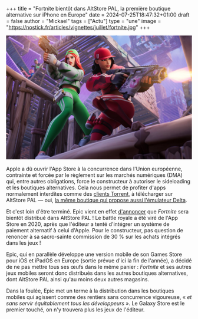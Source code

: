 +++
title = "Fortnite bientôt dans AltStore PAL, la première boutique alternative sur iPhone en Europe"
date = 2024-07-25T18:47:32+01:00
draft = false
author = "Mickael"
tags = ["Actu"]
type = "une"
image = "https://nostick.fr/articles/vignettes/juillet/fortnite.jpg"
+++

![Fortnite](fornite.jpg "Et bim Apple.")

Apple a dû ouvrir l'App Store à la concurrence dans l'Union européenne, contrainte et forcée par le règlement sur les marchés numériques (DMA) qui, entre autres obligations, force le constructeur à autoriser le sideloading et les boutiques alternatives. Cela nous permet de profiter d'apps normalement interdites comme des [clients Torrent](https://www.igen.fr/app-store/2024/07/utm-clients-torrents-les-premieres-apps-tierces-arrivent-sur-altstore-144933), à télécharger sur AltStore PAL — oui, [la même boutique qui propose aussi l'émulateur Delta](https://nostick.fr/articles/2024/avril/1904-comment-installer-et-utiliser-delta/).

Et c'est loin d'être terminé. Epic vient en effet [d'annoncer](https://www.epicgames.com/site/en-US/news/epic-s-new-game-strategy-for-mobile-stores) que *Fortnite* sera bientôt distribué dans AltStore PAL ! Le battle royale a été viré de l'App Store en 2020, après que l'éditeur a tenté d'intégrer un système de paiement alternatif à celui d'Apple. Pour le constructeur, pas question de renoncer à sa sacro-sainte commission de 30 % sur les achats intégrés dans les jeux !

Epic, qui en parallèle développe une version mobile de son Games Store pour iOS et iPadOS en Europe (sortie prévue d'ici la fin de l'année), a décidé de ne pas mettre tous ses œufs dans le même panier : *Fortnite* et ses autres jeux mobiles seront donc distribués dans les autres boutiques alternatives, dont AltStore PAL ainsi qu'au moins deux autres magasins.

Dans la foulée, Epic met un terme à la distribution dans les boutiques mobiles qui agissent comme des rentiers sans concurrence vigoureuse, « *et sans servir équitablement tous les développeurs* ». Le Galaxy Store est le premier touché, on n'y trouvera plus les jeux de l'éditeur.

